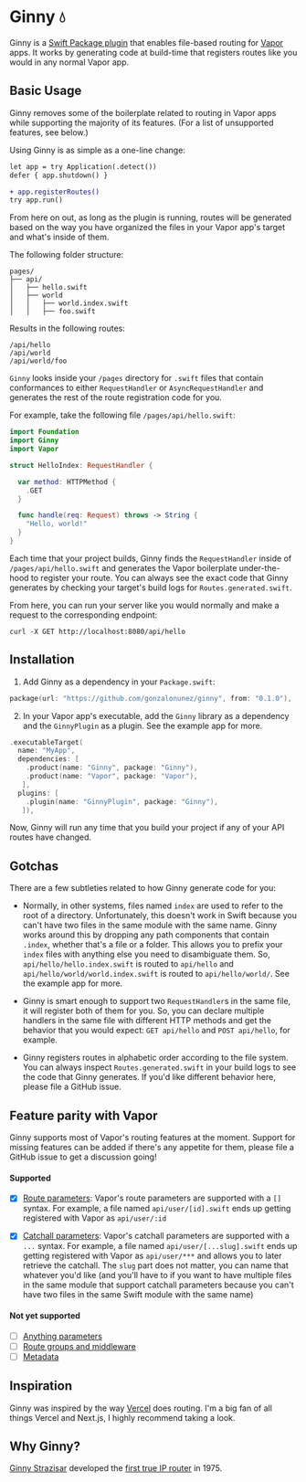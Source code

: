 # Ginny 💧

Ginny is a [Swift Package plugin](https://developer.apple.com/videos/play/wwdc2022/110359/) that enables file-based routing for [Vapor](https://vapor.codes) apps. It works by generating code at build-time that registers routes like you would in any normal Vapor app.

## Basic Usage

Ginny removes some of the boilerplate related to routing in Vapor apps while supporting the majority of its features. (For a list of unsupported features, see below.)

Using Ginny is as simple as a one-line change:

```diff
let app = try Application(.detect())
defer { app.shutdown() }

+ app.registerRoutes()
try app.run()
```

From here on out, as long as the plugin is running, routes will be generated based on the way you have organized the files in your Vapor app's target and what's inside of them.

The following folder structure:

```
pages/
├── api/
│   ├── hello.swift
│   ├── world
│   │   ├── world.index.swift
│   │   ├── foo.swift
```

Results in the following routes:

```
/api/hello
/api/world
/api/world/foo
```

`Ginny` looks inside your `/pages` directory for `.swift` files that contain conformances to either `RequestHandler` or `AsyncRequestHandler` and generates the rest of the route registration code for you.

For example, take the following file `/pages/api/hello.swift`:

```swift
import Foundation
import Ginny
import Vapor

struct HelloIndex: RequestHandler {

  var method: HTTPMethod {
    .GET
  }

  func handle(req: Request) throws -> String {
    "Hello, world!"
  }
}
```

Each time that your project builds, Ginny finds the `RequestHandler` inside of `/pages/api/hello.swift` and generates the Vapor boilerplate under-the-hood to register your route. You can always see the exact code that Ginny generates by checking your target's build logs for `Routes.generated.swift`.

From here, you can run your server like you would normally and make a request to the corresponding endpoint:

```
curl -X GET http://localhost:8080/api/hello
```

## Installation

1. Add Ginny as a dependency in your `Package.swift`:

```swift
package(url: "https://github.com/gonzalonunez/ginny", from: "0.1.0"),
```

2. In your Vapor app's executable, add the `Ginny` library as a dependency and the `GinnyPlugin` as a plugin. See the example app for more.

```swift
.executableTarget(
  name: "MyApp",
  dependencies: [
    .product(name: "Ginny", package: "Ginny"),
    .product(name: "Vapor", package: "Vapor"),
   ],
  plugins: [
    .plugin(name: "GinnyPlugin", package: "Ginny"),
   ]),
```

Now, Ginny will run any time that you build your project if any of your API routes have changed.

## Gotchas

There are a few subtleties related to how Ginny generate code for you:

- Normally, in other systems, files named `index` are used to refer to the root of a directory. Unfortunately, this doesn't work in Swift because you can't have two files in the same module with the same name. Ginny works around this by dropping any path components that contain `.index`, whether that's a file or a folder. This allows you to prefix your `index` files with anything else you need to disambiguate them. So, `api/hello/hello.index.swift` is routed to `api/hello` and `api/hello/world/world.index.swift` is routed to `api/hello/world/`. See the example app for more.

- Ginny is smart enough to support two `RequestHandler`s in the same file, it will register both of them for you. So, you can declare multiple handlers in the same file with different HTTP methods and get the behavior that you would expect: `GET api/hello` and `POST api/hello`, for example.

- Ginny registers routes in alphabetic order according to the file system. You can always inspect `Routes.generated.swift` in your build logs to see the code that Ginny generates. If you'd like different behavior here, please file a GitHub issue.

## Feature parity with Vapor

Ginny supports most of Vapor's routing features at the moment. Support for missing features can be added if there's any appetite for them, please file a GitHub issue to get a discussion going!

#### Supported

- [x] [Route parameters](https://docs.vapor.codes/basics/routing/#route-parameters): Vapor's route parameters are supported with a `[]` syntax. For example, a file named `api/user/[id].swift` ends up getting registered with Vapor as `api/user/:id`

- [x] [Catchall parameters](https://docs.vapor.codes/basics/routing/#catchall): Vapor's catchall parameters are supported with a `...` syntax. For example, a file named `api/user/[...slug].swift` ends up getting registered with Vapor as `api/user/***` and allows you to later retrieve the catchall. The `slug` part does not matter, you can name that whatever you'd like (and you'll have to if you want to have multiple files in the same module that support catchall parameters because you can't have two files in the same Swift module with the same name)

#### Not yet supported

- [ ] [Anything parameters](https://docs.vapor.codes/basics/routing/#anything)
- [ ] [Route groups and middleware](https://docs.vapor.codes/basics/routing/#route-groups)
- [ ] [Metadata](https://docs.vapor.codes/basics/routing/#metadata)

## Inspiration

Ginny was inspired by the way [Vercel](https://vercel.com/home) does routing. I'm a big fan of all things Vercel and Next.js, I highly recommend taking a look.

## Why Ginny?

[Ginny Strazisar](https://www.ithistory.org/honor-roll/ms-ginny-strazisar) developed the [first true IP router](<https://en.wikipedia.org/wiki/Router_(computing)#cite_ref-26>) in 1975.
